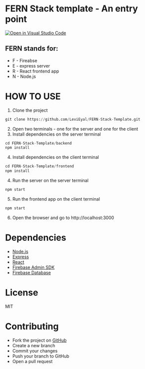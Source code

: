 # FERN Stack template - An entry point
[![Open in Visual Studio Code](https://open.vscode.dev/badges/open-in-vscode.svg)](https://open.vscode.dev/LeviEyal/FERN-Stack-Template)

## FERN stands for:

* F - Fireabse
* E - express server
* R - React frontend app
* N - Node.js

# HOW TO USE
1. Clone the project
```python
git clone https://github.com/LeviEyal/FERN-Stack-Template.git
```

2. Open two terminals - one for the server and one for the client
3. Install dependencies on the server terminal
```python
cd FERN-Stack-Template/backend
npm install
```
4. Install dependencies on the client terminal
```python
cd FERN-Stack-Template/frontend
npm install
```
4. Run the server on the server terminal
```python
npm start
```
5. Run the frontend app on the client terminal
```python
npm start
```
6. Open the browser and go to http://localhost:3000

# Dependencies
* [Node.js](https://nodejs.org/en/)
* [Express](https://expressjs.com/)
* [React](https://reactjs.org/)
* [Firebase Admin SDK](https://firebase.google.com/docs/admin/setup#initialize_the_sdk)
* [Firebase Database](https://firebase.google.com/docs/database/web/read-and-write)

# License
MIT

# Contributing
* Fork the project on [GitHub](sd)
* Create a new branch
* Commit your changes
* Push your branch to GitHub
* Open a pull request
